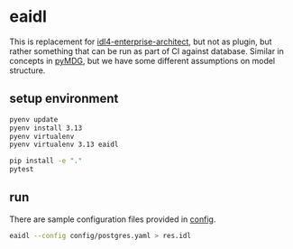 # eaidl

This is replacement for [idl4-enterprise-architect](https://github.com/rticommunity/idl4-enterprise-architect),
but not as plugin, but rather something that can be run as part of CI against database.
Similar in concepts in [pyMDG](https://github.com/Semprini/pyMDG), but we have some different assumptions on model structure.


## setup environment


```sh
pyenv update
pyenv install 3.13
pyenv virtualenv 
pyenv virtualenv 3.13 eaidl
```

```sh
pip install -e "."
pytest 
```

## run

There are sample configuration files provided in [config](./config/).

```sh
eaidl --config config/postgres.yaml > res.idl
```